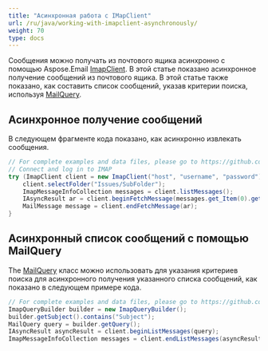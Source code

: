 ```yaml
---
title: "Асинхронная работа с IMapClient"
url: /ru/java/working-with-imapclient-asynchronously/
weight: 70
type: docs
---
```



Сообщения можно получать из почтового ящика асинхронно с помощью Aspose.Email [ImapClient](https://reference.aspose.com/email/java/com.aspose.email/imapclient/). В этой статье показано асинхронное получение сообщений из почтового ящика. В этой статье также показано, как составить список сообщений, указав критерии поиска, используя [MailQuery](https://reference.aspose.com/email/java/com.aspose.email/mailquery/).

## **Асинхронное получение сообщений**

В следующем фрагменте кода показано, как асинхронно извлекать сообщения.

~~~Java
// For complete examples and data files, please go to https://github.com/aspose-email/Aspose.Email-for-Java
// Connect and log in to IMAP
try (ImapClient client = new ImapClient("host", "username", "password")) {
    client.selectFolder("Issues/SubFolder");
    ImapMessageInfoCollection messages = client.listMessages();
    IAsyncResult ar = client.beginFetchMessage(messages.get_Item(0).getSequenceNumber());
    MailMessage message = client.endFetchMessage(ar);
}
~~~

## **Асинхронный список сообщений с помощью MailQuery**

The [MailQuery](https://reference.aspose.com/email/java/com.aspose.email/mailquery/) класс можно использовать для указания критериев поиска для асинхронного получения указанного списка сообщений, как показано в следующем примере кода.

~~~Java
// For complete examples and data files, please go to https://github.com/aspose-email/Aspose.Email-for-Java
ImapQueryBuilder builder = new ImapQueryBuilder();
builder.getSubject().contains("Subject");
MailQuery query = builder.getQuery();
IAsyncResult asyncResult = client.beginListMessages(query);
ImapMessageInfoCollection messages = client.endListMessages(asyncResult);
~~~
